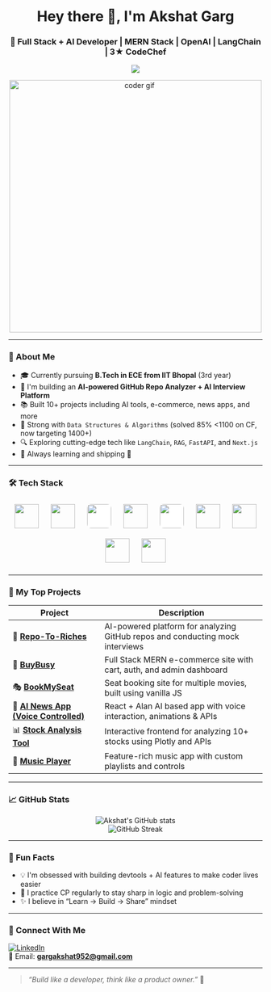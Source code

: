 <h1 align="center">Hey there 👋, I'm Akshat Garg</h1>
<h3 align="center">🚀 Full Stack + AI Developer | MERN Stack | OpenAI | LangChain | 3★ CodeChef</h3>

<p align="center">
  <img src="https://readme-typing-svg.demolab.com/?lines=Full+Stack+Dev+%7C+MERN+Stack;AI+Engineer+%7C+OpenAI%2C+LangChain;Always+Learning+New+Things...&center=true&width=500&height=45&color=58A6FF&pause=1000&size=22" />
</p>

<!-- 🧑‍💻 Coding Animation -->
<p align="center">
  <img src="https://raw.githubusercontent.com/abhisheknaiidu/abhisheknaiidu/master/code.gif" alt="coder gif" width="500"/>
</p>

---

### 🧠 About Me

- 🎓 Currently pursuing **B.Tech in ECE from IIT Bhopal** (3rd year)
- 🎯 I'm building an **AI-powered GitHub Repo Analyzer + AI Interview Platform**
- 📚 Built 10+ projects including AI tools, e-commerce, news apps, and more
- 🧠 Strong with `Data Structures & Algorithms` (solved 85% <1100 on CF, now targeting 1400+)
- 🔍 Exploring cutting-edge tech like `LangChain`, `RAG`, `FastAPI`, and `Next.js`
- 🌱 Always learning and shipping 🚀

---

### 🛠️ Tech Stack

<p align="center">
  <img src="https://cdn.jsdelivr.net/gh/devicons/devicon/icons/javascript/javascript-original.svg" width="48" height="48" style="margin: 10px;" />
  <img src="https://cdn.jsdelivr.net/gh/devicons/devicon/icons/react/react-original.svg" width="48" height="48" style="margin: 10px;" />
  <img src="https://cdn.jsdelivr.net/gh/devicons/devicon/icons/nextjs/nextjs-original.svg" width="48" height="48" style="margin: 10px; background:white; border-radius:8px;" />
  <img src="https://cdn.jsdelivr.net/gh/devicons/devicon/icons/nodejs/nodejs-original.svg" width="48" height="48" style="margin: 10px;" />
  <img src="https://cdn.jsdelivr.net/gh/devicons/devicon/icons/express/express-original.svg" width="48" height="48" style="margin: 10px; background:white; border-radius:8px;" />
  <img src="https://cdn.jsdelivr.net/gh/devicons/devicon/icons/mongodb/mongodb-original.svg" width="48" height="48" style="margin: 10px;" />
  <img src="https://cdn.jsdelivr.net/gh/devicons/devicon/icons/tailwindcss/tailwindcss-plain.svg" width="48" height="48" style="margin: 10px;" />
  <img src="https://cdn.jsdelivr.net/gh/devicons/devicon/icons/python/python-original.svg" width="48" height="48" style="margin: 10px;" />
  <img src="https://cdn.jsdelivr.net/gh/devicons/devicon/icons/cplusplus/cplusplus-original.svg" width="48" height="48" style="margin: 10px;" />
</p>

---

### 🚀 My Top Projects

| Project | Description |
|--------|-------------|
| 🔗 [**Repo-To-Riches**](https://github.com/akshatgarg/Repo-To-Riches) | AI-powered platform for analyzing GitHub repos and conducting mock interviews |
| 🛒 [**BuyBusy**](https://github.com/akshatgarg/BuyBusy) | Full Stack MERN e-commerce site with cart, auth, and admin dashboard |
| 🎭 [**BookMySeat**](https://github.com/akshatgarg/BookMySeat) | Seat booking site for multiple movies, built using vanilla JS |
| 📰 [**AI News App (Voice Controlled)**](https://github.com/akshatgarg/Voice-News) | React + Alan AI based app with voice interaction, animations & APIs |
| 📊 [**Stock Analysis Tool**](https://github.com/akshatgarg/stock-analyzer) | Interactive frontend for analyzing 10+ stocks using Plotly and APIs |
| 🎵 [**Music Player**](https://github.com/akshatgarg/music-player) | Feature-rich music app with custom playlists and controls |

---

### 📈 GitHub Stats

<p align="center">
  <img src="https://github-readme-stats.vercel.app/api?username=akshatgarg&show_icons=true&theme=tokyonight" alt="Akshat's GitHub stats" />
  <br/>
  <img src="https://github-readme-streak-stats.herokuapp.com?user=akshatgarg&theme=tokyonight" alt="GitHub Streak" />
</p>

---

### 🧩 Fun Facts

- 💡 I'm obsessed with building devtools + AI features to make coder lives easier
- 🧠 I practice CP regularly to stay sharp in logic and problem-solving
- ✨ I believe in “Learn → Build → Share” mindset

---

### 🔗 Connect With Me

[![LinkedIn](https://img.shields.io/badge/-Akshat%20Garg-blue?style=flat-square&logo=Linkedin&logoColor=white&link=https://www.linkedin.com/in/your-profile/)](https://www.linkedin.com/in/akshat-garg-79b06428a/)  
📧 Email: **gargakshat952@gmail.com**

---

> *“Build like a developer, think like a product owner.”* 🚀
